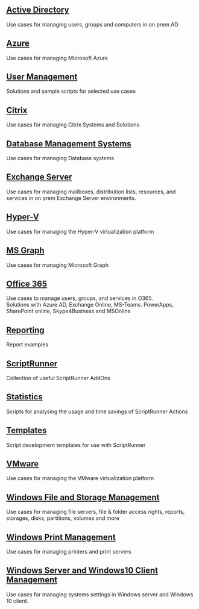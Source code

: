 

## [Active Directory](./ActiveDirectory)
Use cases for managing users, groups and computers in on prem AD 

## [Azure](./Azure)
Use cases for managing Microsoft Azure

## [User Management](./User%20Management)
Solutions and sample scripts for selected use cases

## [Citrix](./Citrix)
Use cases for managing Citrix Systems and Solutions

## [Database Management Systems](./DBSystems)
Use cases for managing Database systems

## [Exchange Server](./Exchange)
Use cases for managing mailboxes, distribution lists, resources, and services in on prem Exchange Server environments.

## [Hyper-V](./Hyper-V)
Use cases for managing the Hyper-V virtualization platform

## [MS Graph](./MS%20Graph)
Use cases for managing Microsoft Graph

## [Office 365](./O365)
Use cases to manage users, groups, and services in O365.<br>
Solutions with Azure AD, Exchange Online, MS-Teams. PowerApps, SharePoint online, Skype4Business and MSOnline

## [Reporting](./Reporting)
Report examples

## [ScriptRunner](./ScriptRunner)
Collection of useful ScriptRunner AddOns

## [Statistics](./Statistics)
Scripts for analysing the usage and time savings of ScriptRunner Actions

## [Templates](./Templates)
Script development templates for use with ScriptRunner

## [VMware](./VMware)
Use cases for managing the VMware virtualization platform

## [Windows File and Storage Management](./WinFileManagement)
Use cases for managing file servers, file & folder access rights, reports, storages, disks, partitions, volumes and more

## [Windows Print Management](./WinPrintManagement)
Use cases for managing printers and print servers

## [Windows Server and Windows10 Client Management](./WinSystemManagement)
Use cases for managing systems settings in Windows server and Windows 10 client.
